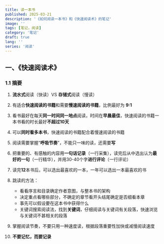 ```yaml
---
title: 读一本书
published: 2025-03-21
description: '《如何阅读一本书》和《快速阅读术》的笔记'
image: ''
tags: [笔记，阅读]
category: '笔记'
draft: true 
lang: ''
series: '阅读'
---
```


## 一、《快速阅读术》

### 1.1 摘要

1. **流水式**阅读（快读）VS **存储式**阅读（慢读）
2. 有适合**快速阅读的书籍**和需要**慢速阅读的书籍**，比例最好为 **9:1**
3. 看书最好在每天**同一时间同一地点**阅读，时间在**早晨最佳**，快速阅读的书籍一本书看的时长最好**不超过10天**
4. 可以**同时看多本书**，快速阅读的书籍配合着慢速阅读的书籍
5. 阅读需要掌握“**呼吸节奏**”，不能只一味的读，还需要**写**
6. 把重要的、有感触的内容用**一句话记录**（一行采集），读完后从中选出认为**最好的一句**（一行精华），并用30-40个字**进行评论**（一行评论）
7. 读完**12**本书后，可以选出最喜欢的一本，一年可以选出一本最喜欢的书
8. 跳读的方法：
   - 看看序言和目录确定作者意图，与整本书的架构
   - 决定重点看哪些部分，不确定的章节看开头结尾确定是否细看本章
   - 事先可以假设要在这本书中获得什么
   - 关键词搜索阅读法，找到**关键词**，仔细阅读与关键词有关段落，快速浏览与关键词不甚相关的段落

9. 掌握阅读节奏，不要只用一种速度读，根据段落重要性加快或减慢阅读速度
10. **不要记忆，而要记录**

